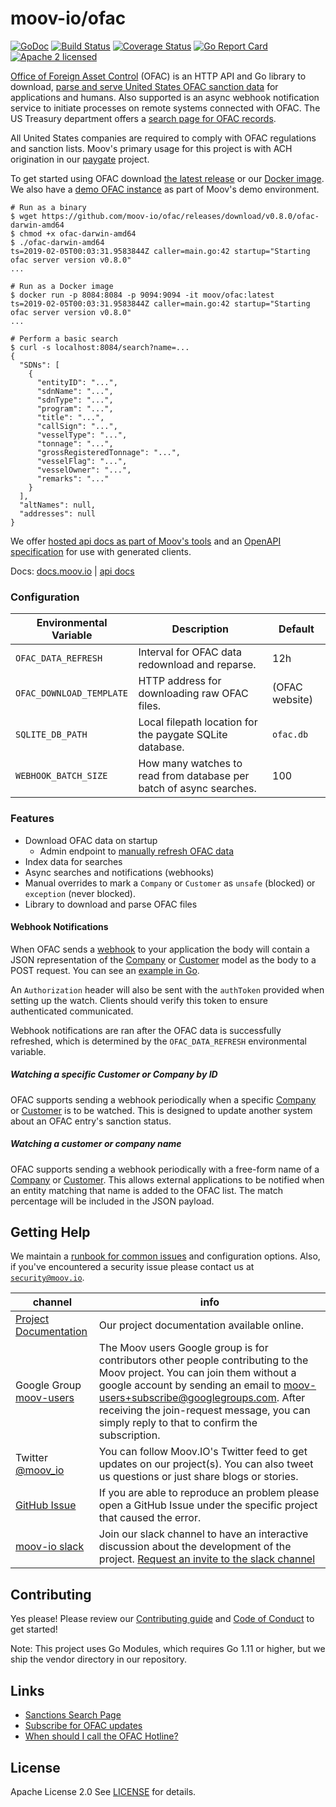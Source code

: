 moov-io/ofac
===

[![GoDoc](https://godoc.org/github.com/moov-io/ofac?status.svg)](https://godoc.org/github.com/moov-io/ofac)
[![Build Status](https://travis-ci.com/moov-io/ofac.svg?branch=master)](https://travis-ci.com/moov-io/ofac)
[![Coverage Status](https://codecov.io/gh/moov-io/ofac/branch/master/graph/badge.svg)](https://codecov.io/gh/moov-io/ofac)
[![Go Report Card](https://goreportcard.com/badge/github.com/moov-io/ofac)](https://goreportcard.com/report/github.com/moov-io/ofac)
[![Apache 2 licensed](https://img.shields.io/badge/license-Apache2-blue.svg)](https://raw.githubusercontent.com/moov-io/ofac/master/LICENSE)

[Office of Foreign Asset Control](https://www.treasury.gov/about/organizational-structure/offices/Pages/Office-of-Foreign-Assets-Control.aspx) (OFAC) is an HTTP API and Go library to download, [parse and serve United States OFAC sanction data](https://docs.moov.io/ofac/file-structure/) for applications and humans. Also supported is an async webhook notification service to initiate processes on remote systems connected with OFAC. The US Treasury department offers a [search page for OFAC records](https://sanctionssearch.ofac.treas.gov/).

All United States companies are required to comply with OFAC regulations and sanction lists. Moov's primary usage for this project is with ACH origination in our [paygate](https://github.com/moov-io/paygate) project.

To get started using OFAC download [the latest release](https://github.com/moov-io/ofac/releases) or our [Docker image](https://hub.docker.com/r/moov/ofac/tags). We also have a [demo OFAC instance](https://moov.io/ofac/) as part of Moov's demo environment.

```
# Run as a binary
$ wget https://github.com/moov-io/ofac/releases/download/v0.8.0/ofac-darwin-amd64
$ chmod +x ofac-darwin-amd64
$ ./ofac-darwin-amd64
ts=2019-02-05T00:03:31.9583844Z caller=main.go:42 startup="Starting ofac server version v0.8.0"
...

# Run as a Docker image
$ docker run -p 8084:8084 -p 9094:9094 -it moov/ofac:latest
ts=2019-02-05T00:03:31.9583844Z caller=main.go:42 startup="Starting ofac server version v0.8.0"
...

# Perform a basic search
$ curl -s localhost:8084/search?name=...
{
  "SDNs": [
    {
      "entityID": "...",
      "sdnName": "...",
      "sdnType": "...",
      "program": "...",
      "title": "...",
      "callSign": "...",
      "vesselType": "...",
      "tonnage": "...",
      "grossRegisteredTonnage": "...",
      "vesselFlag": "...",
      "vesselOwner": "...",
      "remarks": "..."
    }
  ],
  "altNames": null,
  "addresses": null
}
```

We offer [hosted api docs as part of Moov's tools](https://api.moov.io/#tag/OFAC) and an [OpenAPI specification](https://github.com/moov-io/ofac/blob/master/openapi.yaml) for use with generated clients.

Docs: [docs.moov.io](https://docs.moov.io/ofac/) | [api docs](https://api.moov.io/apps/ofac/)

### Configuration

| Environmental Variable | Description | Default |
|-----|-----|-----|
| `OFAC_DATA_REFRESH` | Interval for OFAC data redownload and reparse. | 12h |
| `OFAC_DOWNLOAD_TEMPLATE` | HTTP address for downloading raw OFAC files. | (OFAC website) |
| `SQLITE_DB_PATH`| Local filepath location for the paygate SQLite database. | `ofac.db` |
| `WEBHOOK_BATCH_SIZE` | How many watches to read from database per batch of async searches. | 100 |

### Features

- Download OFAC data on startup
  - Admin endpoint to [manually refresh OFAC data](docs/runbook.md#force-ofac-data-refresh)
- Index data for searches
- Async searches and notifications (webhooks)
- Manual overrides to mark a `Company` or `Customer` as `unsafe` (blocked) or `exception` (never blocked).
- Library to download and parse OFAC files

#### Webhook Notifications

When OFAC sends a [webhook](https://en.wikipedia.org/wiki/Webhook) to your application the body will contain a JSON representation of the [Company](https://godoc.org/github.com/moov-io/ofac/client#Company) or [Customer](https://godoc.org/github.com/moov-io/ofac/client#Customer) model as the body to a POST request. You can see an [example in Go](examples/webhook/webhook.go).

An `Authorization` header will also be sent with the `authToken` provided when setting up the watch. Clients should verify this token to ensure authenticated communicated.

Webhook notifications are ran after the OFAC data is successfully refreshed, which is determined by the `OFAC_DATA_REFRESH` environmental variable.

##### Watching a specific Customer or Company by ID

OFAC supports sending a webhook periodically when a specific [Company](https://api.moov.io/#operation/addCompanyWatch) or [Customer](https://api.moov.io/#operation/addCustomerWatch) is to be watched. This is designed to update another system about an OFAC entry's sanction status.

##### Watching a customer or company name

OFAC supports sending a webhook periodically with a free-form name of a [Company](https://api.moov.io/#operation/addCompanyNameWatch) or [Customer](https://api.moov.io/#operation/addCustomerNameWatch). This allows external applications to be notified when an entity matching that name is added to the OFAC list. The match percentage will be included in the JSON payload.

## Getting Help

We maintain a [runbook for common issues](docs/runbook.md) and configuration options. Also, if you've encountered a security issue please contact us at [`security@moov.io`](mailto:security@moov.io).

 channel | info
 ------- | -------
 [Project Documentation](https://docs.moov.io/) | Our project documentation available online.
 Google Group [moov-users](https://groups.google.com/forum/#!forum/moov-users)| The Moov users Google group is for contributors other people contributing to the Moov project. You can join them without a google account by sending an email to [moov-users+subscribe@googlegroups.com](mailto:moov-users+subscribe@googlegroups.com). After receiving the join-request message, you can simply reply to that to confirm the subscription.
Twitter [@moov_io](https://twitter.com/moov_io)	| You can follow Moov.IO's Twitter feed to get updates on our project(s). You can also tweet us questions or just share blogs or stories.
[GitHub Issue](https://github.com/moov-io) | If you are able to reproduce an problem please open a GitHub Issue under the specific project that caused the error.
[moov-io slack](http://moov-io.slack.com/) | Join our slack channel to have an interactive discussion about the development of the project. [Request an invite to the slack channel](https://join.slack.com/t/moov-io/shared_invite/enQtNDE5NzIwNTYxODEwLTRkYTcyZDI5ZTlkZWRjMzlhMWVhMGZlOTZiOTk4MmM3MmRhZDY4OTJiMDVjOTE2MGEyNWYzYzY1MGMyMThiZjg)

## Contributing

Yes please! Please review our [Contributing guide](CONTRIBUTING.md) and [Code of Conduct](https://github.com/moov-io/ach/blob/master/CODE_OF_CONDUCT.md) to get started!

Note: This project uses Go Modules, which requires Go 1.11 or higher, but we ship the vendor directory in our repository.

## Links

- [Sanctions Search Page](https://sanctionssearch.ofac.treas.gov/)
- [Subscribe for OFAC updates](https://service.govdelivery.com/accounts/USTREAS/subscriber/new)
- [When should I call the OFAC Hotline?](https://www.treasury.gov/resource-center/faqs/Sanctions/Pages/directions.aspx)

## License

Apache License 2.0 See [LICENSE](LICENSE) for details.
